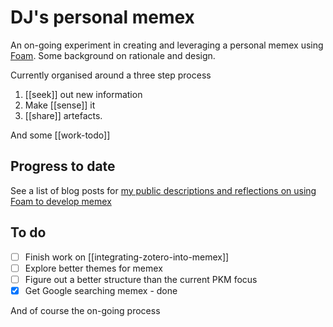 # DJ's personal memex

An on-going experiment in creating and leveraging a personal memex using [Foam](https://foambubble.github.io/). Some background on rationale and design.

Currently organised around a three step process

1. [[seek]] out new information
2. Make [[sense]] it
3. [[share]] artefacts.

And some [[work-todo]]

## Progress to date

See a list of blog posts for [my public descriptions and reflections on using Foam to develop memex](https://djon.es/blog/tag/memex/)

## To do

- [ ] Finish work on [[integrating-zotero-into-memex]]
- [ ] Explore better themes for memex
- [ ] Figure out a better structure than the current PKM focus
- [X] Get Google searching memex - done

And of course the on-going process
  

